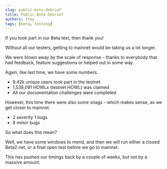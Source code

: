 ```yaml
---
slug: public-beta-debrief
title: Public Beta Debrief
authors: frey
tags: [beta, testing]
---
```


If you took part in our Beta test, then thank you!

Without all our testers, getting to mainnet would be taking us a lot longer.

We were blown away by the scale of response - thanks to everybody that had feedback, feature suggestions or helped out in some way.

Again, like last time, we have some numbers.

- 9.42k unique users took part in the testnet
- 1,538,091 HOWLx (testnet HOWL) was claimed
- All our documentation challenges were completed

However, this time there were also some snags - which makes sense, as we get closer to mainnet.

- 2 severity 1 bugs
- 8 minor bugs

So what does this mean?

Well, we have some windows to mend, and then we will run either a closed Beta2 net, or a final open test before we go to mainnet.

This has pushed our timings back by a couple of weeks, but not by a massive amount.
